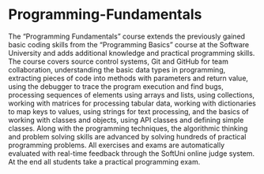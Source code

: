 # Programming-Fundamentals
The “Programming Fundamentals” course extends the previously gained basic coding skills from the “Programming Basics” course at the 
Software University and adds additional knowledge and practical programming skills.  The course covers source control systems, Git and 
GitHub for team collaboration, understanding the basic data types in programming, extracting pieces of code into methods with parameters 
and return value, using the debugger to trace the program execution and find bugs, processing sequences of elements using arrays and 
lists, using collections, working with matrices for processing tabular data, working with dictionaries to map keys to values, using 
strings for text processing, and the basics of working with classes and objects, using API classes and defining simple classes.  Along 
with the programming techniques, the algorithmic thinking and problem solving skills are advanced by solving hundreds of practical 
programming problems. All exercises and exams are automatically evaluated with real-time feedback through the SoftUni online judge 
system. At the end all students take a practical programming exam.
